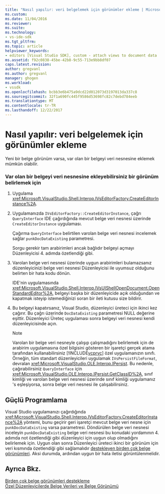 ```yaml
---
title: "Nasıl yapılır: veri belgelemek için görünümler ekleme | Microsoft Docs"
ms.custom: 
ms.date: 11/04/2016
ms.reviewer: 
ms.suite: 
ms.technology:
- vs-ide-sdk
ms.tgt_pltfrm: 
ms.topic: article
helpviewer_keywords:
- editors [Visual Studio SDK], custom - attach views to document data
ms.assetid: f92c0838-45be-42b8-9c55-713e9bb8df07
caps.latest.revision: 
author: gregvanl
ms.author: gregvanl
manager: ghogen
ms.workload:
- vssdk
ms.openlocfilehash: bcbb3e6b475a9dcd22d012073d3197013da337c8
ms.sourcegitcommit: 32f1a690fc445f9586d53698fc82c7debd784eeb
ms.translationtype: MT
ms.contentlocale: tr-TR
ms.lasthandoff: 12/22/2017
---
```

# <a name="how-to-attach-views-to-document-data"></a>Nasıl yapılır: veri belgelemek için görünümler ekleme
Yeni bir belge görünüm varsa, var olan bir belgeyi veri nesnesine eklemek mümkün olabilir.  
  
### <a name="to-determine-if-you-can-attach-a-view-to-an-existing-document-data-object"></a>Var olan bir belgeyi veri nesnesine ekleyebilirsiniz bir görünüm belirlemek için  
  
1.  Uygulama <xref:Microsoft.VisualStudio.Shell.Interop.IVsEditorFactory.CreateEditorInstance%2A>.  
  
2.  Uygulamanızda `IVsEditorFactory::CreateEditorInstance`, çağrı `QueryInterface` IDE çağırdığında mevcut belge veri nesnesi üzerinde `CreateEditorInstance` uygulaması.  
  
     Çağırma `QueryInterface` belirtilen varolan belge veri nesnesi incelemek sağlar `punkDocDataExisting` parametresi.  
  
     Sorgu gerekir tam arabirimleri ancak bağlıdır belgeyi açmayı Düzenleyicisi 4. adımda özetlendiği gibi.  
  
3.  Varolan belge veri nesnesi üzerinde uygun arabirimleri bulamazsanız düzenleyicinizi belge veri nesnesi Düzenleyicisi ile uyumsuz olduğunu belirten bir hata kodu dönün.  
  
     IDE'nin uygulamasında <xref:Microsoft.VisualStudio.Shell.Interop.IVsUIShellOpenDocument.OpenStandardEditor%2A>, belgeyi başka bir düzenleyicide açık olduğundan ve kapatmak isteyip istemediğinizi soran bir ileti kutusu size bildirir.  
  
4.  Bu belgeyi kapatırsanız, Visual Studio, düzenleyici üreteci için ikinci kez çağırır. Bu çağrı üzerinde `DocDataExisting` parametresi NULL değerine eşittir. Düzenleyici Üreteç uygulaması sonra belgeyi veri nesnesi kendi düzenleyicisinde açın.  
  
    > [!NOTE]
    >  Varolan bir belge veri nesneyle çalışıp çalışmadığını belirlemek için de arabirim uygulamasına özel bilgisini gösteren bir işaretçi gerçek atama tarafından kullanabilirsiniz [!INCLUDE[vcprvc](../code-quality/includes/vcprvc_md.md)] özel uygulamanızın sınıfı. Örneğin, tüm standart düzenleyicileri uygulamak `IVsPersistFileFormat`, devralan <xref:Microsoft.VisualStudio.OLE.Interop.IPersist>. Bu nedenle, çağırabilirsiniz `QueryInterface` için <xref:Microsoft.VisualStudio.OLE.Interop.IPersist.GetClassID%2A>, sınıf kimliği ve varolan belge veri nesnesi üzerinde sınıf kimliği uygulamanız 's eşleşiyorsa, sonra belge veri nesnesi ile çalışabilirsiniz.  
  
## <a name="robust-programming"></a>Güçlü Programlama  
 Visual Studio uygulamanızı çağırdığında <xref:Microsoft.VisualStudio.Shell.Interop.IVsEditorFactory.CreateEditorInstance%2A> yöntemi, bunu geçirir geri işaretçi mevcut belge veri nesne için `punkDocDataExisting` varsa parametresi. Döndürülen belge veri nesnesi inceleyin `punkDocDataExisting` belge veri nesnesi bu konudaki yordamının 4. adımda not özetlendiği gibi düzenleyici için uygun olup olmadığını belirlemek için. Uygun olan sonra Düzenleyici üreteci ikinci bir görünüm için veri kısmında özetlendiği gibi sağlamalıdır [destekleyen birden çok belge görünümleri](../extensibility/supporting-multiple-document-views.md). Aksi durumda, ardından uygun bir hata iletisi görüntülenmelidir.  
  
## <a name="see-also"></a>Ayrıca Bkz.  
 [Birden çok belge görünümleri destekleme](../extensibility/supporting-multiple-document-views.md)   
 [Özel Düzenleyicilerde Belge Verileri ve Belge Görünümü](../extensibility/document-data-and-document-view-in-custom-editors.md)